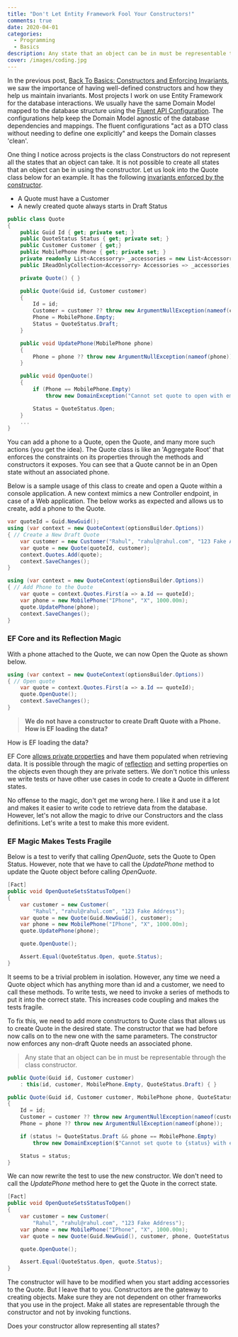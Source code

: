 ```yaml
---
title: "Don't Let Entity Framework Fool Your Constructors!"
comments: true
date: 2020-04-01
categories:
  - Programming
  - Basics
description: Any state that an object can be in must be representable through the class constructor.
cover: /images/coding.jpg
---
```


In the previous post, [Back To Basics: Constructors and Enforcing Invariants](/blog/constructor_and_constraints/), we saw the importance of having well-defined constructors and how they help us maintain invariants. Most projects I work on use Entity Framework for the database interactions. We usually have the same Domain Model mapped to the database structure using the [Fluent API Configuration](https://www.learnentityframeworkcore.com/configuration/fluent-api). The configurations help keep the Domain Model agnostic of the database dependencies and mappings. The fluent configurations "act as a DTO class without needing to define one explicitly" and keeps the Domain classes 'clean'.

One thing I notice across projects is the class Constructors do not represent all the states that an object can take. It is not possible to create all states that an object can be in using the constructor. Let us look into the Quote class below for an example. It has the following [invariants enforced by the constructor](/blog/constructor_and_constraints/).

- A Quote must have a Customer
- A newly created quote always starts in Draft Status

```csharp
public class Quote
{
    public Guid Id { get; private set; }
    public QuoteStatus Status { get; private set; }
    public Customer Customer { get;}
    public MobilePhone Phone { get; private set; }
    private readonly List<Accessorry> _accessories = new List<Accessorry>();
    public IReadOnlyCollection<Accessorry> Accessories => _accessories;

    private Quote() { }

    public Quote(Guid id, Customer customer)
    {
        Id = id;
        Customer = customer ?? throw new ArgumentNullException(nameof(customer));
        Phone = MobilePhone.Empty;
        Status = QuoteStatus.Draft;
    }

    public void UpdatePhone(MobilePhone phone)
    {
        Phone = phone ?? throw new ArgumentNullException(nameof(phone));
    }

    public void OpenQuote()
    {
        if (Phone == MobilePhone.Empty)
            throw new DomainException("Cannot set quote to open with empty phone");

        Status = QuoteStatus.Open;
    }
    ...
}
```

You can add a phone to a Quote, open the Quote, and many more such actions (you get the idea). The Quote class is like an 'Aggregate Root' that enforces the constraints on its properties through the methods and constructors it exposes. You can see that a Quote cannot be in an Open state without an associated phone.

Below is a sample usage of this class to create and open a Quote within a console application. A new context mimics a new Controller endpoint, in case of a Web application. The below works as expected and allows us to create, add a phone to the Quote.

```csharp
var quoteId = Guid.NewGuid();
using (var context = new QuoteContext(optionsBuilder.Options))
{ // Create a New Draft Quote
    var customer = new Customer("Rahul", "rahul@rahul.com", "123 Fake Address");
    var quote = new Quote(quoteId, customer);
    context.Quotes.Add(quote);
    context.SaveChanges();
}

using (var context = new QuoteContext(optionsBuilder.Options))
{ // Add Phone to the Quote
    var quote = context.Quotes.First(a => a.Id == quoteId);
    var phone = new MobilePhone("IPhone", "X", 1000.00m);
    quote.UpdatePhone(phone);
    context.SaveChanges();
}
```

### EF Core and its Reflection Magic

With a phone attached to the Quote, we can now Open the Quote as shown below.

```csharp
using (var context = new QuoteContext(optionsBuilder.Options))
{ // Open quote
    var quote = context.Quotes.First(a => a.Id == quoteId);
    quote.OpenQuote();
    context.SaveChanges();
}
```

> **We do not have a constructor to create Draft Quote with a Phone. How is EF loading the data?**

How is EF loading the data?

EF Core [allows private properties](https://docs.microsoft.com/en-us/ef/core/modeling/constructors#read-only-properties) and have them populated when retrieving data. It is possible through the magic of [reflection](https://docs.microsoft.com/en-us/dotnet/csharp/programming-guide/concepts/reflection) and setting properties on the objects even though they are private setters.
We don't notice this unless we write tests or have other use cases in code to create a Quote in different states.

No offense to the magic, don't get me wrong here. I like it and use it a lot and makes it easier to write code to retrieve data from the database. However, let's not allow the magic to drive our Constructors and the class definitions. Let's write a test to make this more evident.

### EF Magic Makes Tests Fragile

Below is a test to verify that calling _OpenQuote_, sets the Quote to Open Status. However, note that we have to call the _UpdatePhone_ method to update the Quote object before calling _OpenQuote_.

```csharp
[Fact]
public void OpenQuoteSetsStatusToOpen()
{
    var customer = new Customer(
        "Rahul", "rahul@rahul.com", "123 Fake Address");
    var quote = new Quote(Guid.NewGuid(), customer);
    var phone = new MobilePhone("IPhone", "X", 1000.00m);
    quote.UpdatePhone(phone);

    quote.OpenQuote();

    Assert.Equal(QuoteStatus.Open, quote.Status);
}
```

It seems to be a trivial problem in isolation. However, any time we need a Quote object which has anything more than id and a customer, we need to call these methods. To write tests, we need to invoke a series of methods to put it into the correct state. This increases code coupling and makes the tests fragile.

To fix this, we need to add more constructors to Quote class that allows us to create Quote in the desired state. The constructor that we had before now calls on to the new one with the same parameters. The constructor now enforces any non-draft Quote needs an associated phone.

> Any state that an object can be in must be representable through the class constructor.

```csharp
public Quote(Guid id, Customer customer)
    : this(id, customer, MobilePhone.Empty, QuoteStatus.Draft) { }

public Quote(Guid id, Customer customer, MobilePhone phone, QuoteStatus status)
{
    Id = id;
    Customer = customer ?? throw new ArgumentNullException(nameof(customer));
    Phone = phone ?? throw new ArgumentNullException(nameof(phone));

    if (status != QuoteStatus.Draft && phone == MobilePhone.Empty)
        throw new DomainException($"Cannot set quote to {status} with empty phone");

    Status = status;
}
```

We can now rewrite the test to use the new constructor. We don't need to call the _UpdatePhone_ method here to get the Quote in the correct state.

```csharp
[Fact]
public void OpenQuoteSetsStatusToOpen()
{
    var customer = new Customer(
        "Rahul", "rahul@rahul.com", "123 Fake Address");
    var phone = new MobilePhone("IPhone", "X", 1000.00m);
    var quote = new Quote(Guid.NewGuid(), customer, phone, QuoteStatus.Draft);

    quote.OpenQuote();

    Assert.Equal(QuoteStatus.Open, quote.Status);
}
```

The constructor will have to be modified when you start adding accessories to the Quote. But I leave that to you. Constructors are the gateway to creating objects. Make sure they are not dependent on other frameworks that you use in the project. Make all states are representable through the constructor and not by invoking functions.

Does your constructor allow representing all states?
